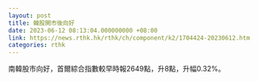 ```yaml
---
layout: post
title: 韓股開市後向好
date: 2023-06-12 08:13:04.000000000 +08:00
link: https://news.rthk.hk/rthk/ch/component/k2/1704424-20230612.htm
categories: rthk
---
```


南韓股市向好，首爾綜合指數較早時報2649點，升8點，升幅0.32%。
